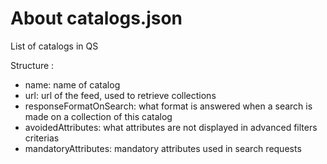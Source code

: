 # About catalogs.json

List of catalogs in QS

Structure :

- name: name of catalog
- url: url of the feed, used to retrieve collections
- responseFormatOnSearch: what format is answered when a search is made on a collection of this catalog
- avoidedAttributes: what attributes are not displayed in advanced filters criterias
- mandatoryAttributes: mandatory attributes used in search requests
